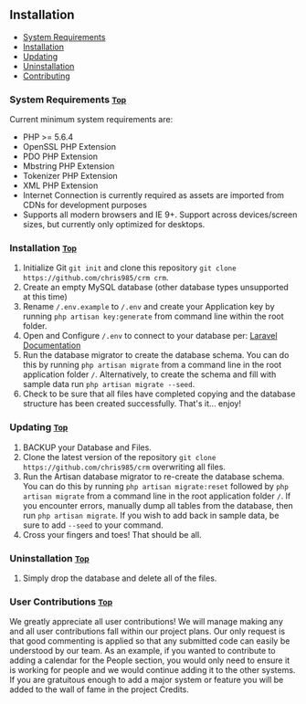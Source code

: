 ## Installation <a name="contents"></a>
* [System Requirements](#system-requirements)
* [Installation](#installation)
* [Updating](#updating)
* [Uninstallation](#uninstallation)
* [Contributing](#contributing)

### System Requirements <a name="system-requirements"></a> <small>[Top](#contents)</small>
Current minimum system requirements are:
- PHP >= 5.6.4
- OpenSSL PHP Extension
- PDO PHP Extension
- Mbstring PHP Extension
- Tokenizer PHP Extension
- XML PHP Extension
- Internet Connection is currently required as assets are imported from CDNs for development purposes
- Supports all modern browsers and IE 9+. Support across devices/screen sizes, but currently only optimized for desktops.

### Installation <a name="installation"></a> <small>[Top](#contents)</small>
1. Initialize Git `git init` and clone this repository `git clone https://github.com/chris985/crm crm`.
2. Create an empty MySQL database (other database types unsupported at this time)
3. Rename `/.env.example` to `/.env` and create your Application key by running `php artisan key:generate` from command line within the root folder.
4. Open and Configure `/.env` to connect to your database per: [Laravel Documentation](https://laravel.com/docs/5.4/configuration)
5. Run the database migrator to create the database schema. You can do this by running `php artisan migrate` from a command line in the root application folder `/`. Alternatively, to create the schema and fill with sample data run `php artisan migrate --seed`.
7. Check to be sure that all files have completed copying and the database structure has been created successfully. That's it... enjoy!

### Updating <a name="updating"></a> <small>[Top](#contents)</small>
1. BACKUP your Database and Files.
2. Clone the latest version of the repository `git clone https://github.com/chris985/crm` overwriting all files.
3. Run the Artisan database migrator to re-create the database schema. You can do this by running `php artisan migrate:reset` followed by `php artisan migrate` from a command line in the root application folder `/`. If you encounter errors, manually dump all tables from the database, then run `php artisan migrate`. If you wish to add back in sample data, be sure to add `--seed` to your command.
4. Cross your fingers and toes! That should be all.

### Uninstallation <a name="uninstallation"></a> <small>[Top](#contents)</small>
1.  Simply drop the database and delete all of the files.

### User Contributions <a name="contribute"></a> <small>[Top](#contents)</small>
We greatly appreciate all user contributions! We will manage making any and all user contributions fall within our project plans. Our only request is that good commenting is applied so that any submitted code can easily be understood by our team. As an example, if you wanted to contribute to adding a calendar for the People section, you would only need to ensure it is working for people and we would continue adding it to the other systems. If you are gratuitous enough to add a major system or feature you will be added to the wall of fame in the project Credits.